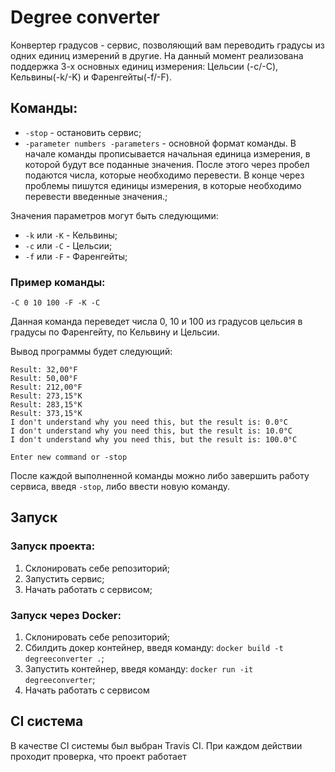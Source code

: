 # Degree converter

Конвертер градусов - сервис, позволяющий вам переводить градусы из одних единиц измерений в другие. На данный момент 
реализована поддержка 3-х основных единиц измерения: Цельсии (-c/-C), Кельвины(-k/-K) и Фаренгейты(-f/-F).

## Команды:
 - `-stop` - остановить сервис;
 - `-parameter numbers -parameters` - основной формат команды. В начале команды прописывается начальная единица измерения,
 в которой будут все поданные значения. После этого через пробел подаются числа, которые необходимо перевести. В конце 
 через проблемы пишутся единицы измерения, в которые необходимо перевести введенные значения.;
 
 Значения параметров могут быть следующими:
 - `-k` или `-K` - Кельвины;
 - `-c` или `-C` - Цельсии;
 - `-f` или `-F` - Фаренгейты;

### Пример команды:
```
-C 0 10 100 -F -K -C
```

Данная команда переведет числа 0, 10 и 100 из градусов цельсия в градусы по Фаренгейту, по Кельвину и Цельсии.

Вывод программы будет следующий:
```
Result: 32,00°F
Result: 50,00°F
Result: 212,00°F
Result: 273,15°K
Result: 283,15°K
Result: 373,15°K
I don't understand why you need this, but the result is: 0.0°C
I don't understand why you need this, but the result is: 10.0°C
I don't understand why you need this, but the result is: 100.0°C

Enter new command or -stop
```

После каждой выполненной команды можно либо завершить работу сервиса, введя `-stop`, либо ввести новую команду.

## Запуск
### Запуск проекта:
1. Склонировать себе репозиторий;
2. Запустить сервис;
3. Начать работать с сервисом;

### Запуск через Docker:
1. Склонировать себе репозиторий;
2. Сбилдить докер контейнер, введя команду: `docker build -t degreeconverter .`;
3. Запустить контейнер, введя команду: `docker run -it degreeconverter`;
4. Начать работать с сервисом

## CI система
В качестве CI системы был выбран Travis CI. При каждом действии проходит проверка, что проект работает
